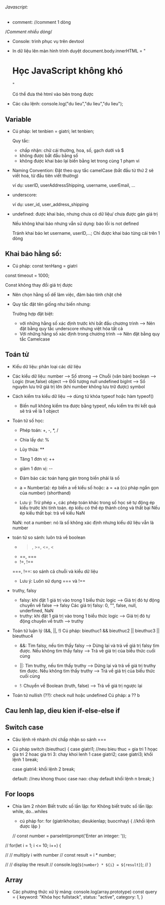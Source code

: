###### Javascript:

- comment:
//comment 1 dòng

/*Comment nhiều dòng*/

- Console: trình phục vụ trên devtool

- In dữ liệu lên màn hình trình duyệt
document.body.innerHTML = "<h1>Học JavaScript không khó</h1>"

  Có thể đưa thẻ html vào bên trong được

- Các câu lệnh:
console.log("du lieu","du lieu","du lieu");


## Variable
- Cú pháp:
let tenbien = giatri;
let tenbien;

  Quy tắc:
  - chấp nhận: chữ cái thường, hoa, số, gạch dưới và $
  - không được bắt đầu bằng số
  - không được khai báo lại biến bằng let trong cùng 1 phạm vi

- Naming Convention: Đặt theo quy tắc camelCase (bắt đầu từ thứ 2 sẽ viết hoa, từ đầu tiên viết thường)
  
  ví dụ: userID, userAddressShipping, username, userEmail, ...

- underscore:

  ví dụ: user_id, user_address_shipping

- undefined: được khai báo, nhưng chưa có dữ liệu/ chưa được gán giá trị

  Nếu không khai báo nhưng vẫn sử dụng: báo lỗi is not defined

  Tránh khai báo let username, userID,...;
  Chỉ được khai báo từng cái trên 1 dòng

## Khai báo hằng số:

- Cú pháp: const tenHang = giatri

const timeout = 1000;

  Const không thay đổi giá trị được

  - Nên chọn hằng số dể làm việc, đảm bảo tính chặt chẽ

- Quy tắc đặt tên giống như biến nhưng:

  Trường hợp đặt biệt: 
  - với những hằng số xác định trước khi bắt đầu chương trình --> Nên đặt bằng quy tắc underscore nhưng việt hóa tất cả
  - Với những hằng số xác định trong chương trình --> Nên đặt bằng quy tắc Camelcase

## Toán tử 
- Kiểu dữ liệu: phân loại các dữ liệu
- Các kiểu dữ liệu:
  number --> Số
  strong --> Chuỗi (văn bản)
  boolean --> Logic (true,false)
  object --> Đối tượng
  null
  undefined
  bigInt --> Số nguyên lưu trữ giá trị lớn (khi number không lưu trữ được)
  symbol

- Cách kiểm tra kiểu dữ liệu --> dùng từ khóa typeof hoặc hàm typeof()

  - Biến null không kiểm tra được bằng typeof, nếu kiểm tra thì kết quả sẽ trả về là 1 object

- Toán tử số học:
  - Phép toán: +, -, *, /
  - Chia lấy dư: %
  - Lũy thừa: **
  - Tăng 1 đơn vị: ++
  - giảm 1 đơn vị: --

  - Đảm bảo các toán hạng gán trong biến phải là số
  - a = Number(a): ép biến a về kiểu số
    hoặc: a = +a (cú pháp ngắn gọn của number) (shorthand)

  - Lưu ý: Trừ phép +, các phép toán khác trong số học sẽ tự động ép kiểu trước khi tính toán. ép kiểu có thể ép thành công và thất bại
    Nếu ép kiểu thất bại: trả về kiểu NaN

   NaN: not a number: nó là số không xác định nhưng kiểu dữ liệu vẫn là number

- toán tử so sánh: luôn trả về boolean
  - >, >=, <=, <
  - ==, ===
  - !=, !==

  ===, !==: so sánh cả chuỗi và kiểu dữ liệu

  - Lưu ý: Luôn sử dụng === và !==

- truthy, falsy
  - falsy: khi đặt 1 giá trị vào trong 1 biểu thức logic --> Giá trị đó tự động chuyển về false --> falsy
    Các giá trị falsy: 0, "", false, null, underfined, NaN
  - truthy: khi đặt 1 giá trị vào trong 1 biểu thức logic --> Giá trị đó tự động chuyển về truth --> truthy

- Toán tử luận lý (&&, ||, !)
  Cú pháp: bieuthuc1 && bieuthuc2 || bieuthuc3 || bieuthuc4
  - &&: Tìm falsy, nếu tìm thấy falsy --> Dừng lại và trả về giá trị falsy tìm được. Nếu không tìm thấy falsy --> Trả về giá trị của biểu thức cuối cùng

  - ||: Tìm truthy, nếu tìm thấy truthy --> Dừng lại và trả về giá trị truthy tìm được. Nếu không tìm thấy truthy --> Trả về giá trị của biểu thức cuối cùng

  - !: Chuyển về Boolean (truth, false) --> Trả về giá trị ngược lại

- Toán tử nullish (??): check null hoặc undefined
  Cú pháp: a ?? b


## Cau lenh lap, dieu kien if-else-else if



## Switch case
- Câu lệnh rẽ nhánh chỉ chấp nhận so sánh ===
- Cú pháp 
  switch (bieuthuc) {
    case giatri1;    //neu bieu thuc = gia tri 1 hoạc gia tri 2 hoac gia tri 3: chay khoi lenh 1
    case giatri2;
    case giatri3;
     khối lệnh 1
     break;

    case giatri4:
     khối lệnh 2
     break;

    default:         //neu khong thuoc case nao: chay default
     khối lệnh n
     break;
  }

## For loops
- Chia làm 2 nhóm 
  Biết trước số lần lặp: for
  Không biết trước số lần lặp: while, do...whiles

  - cú pháp for:
  for (giatrikhoitao; dieukienlap; buocnhay) {
    //khối lệnh được lặp
  }

  // const number = parseInt(prompt('Enter an integer: '));

// for(let i = 1; i <= 10; i++) {

//     // multiply i with number
//     const result = i * number;

//     // display the result
//     console.log(`${number} * ${i} = ${result}`);
// }

## Array

- Các phương thức xử lý mảng:
console.log(array.prototype)
const query = {
    keyword: "Khóa học fullstack",
    status: "active",
    category: 1,
}


